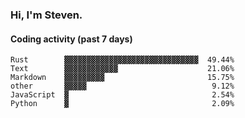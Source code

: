 ### Hi, I'm Steven.

#### Coding activity (past 7 days)
```
Rust        ▓▓▓▓▓▓▓▓▓▓▓▓▓▓▓▓▓▓▓▓▓▓▓▓▓▓▓▓▓▓  49.44%
Text        ▓▓▓▓▓▓▓▓▓▓▓▓                    21.06%
Markdown    ▓▓▓▓▓▓▓▓▓                       15.75%
other       ▓▓▓▓▓                            9.12%
JavaScript  ▓                                2.54%
Python      ▓                                2.09%
```
